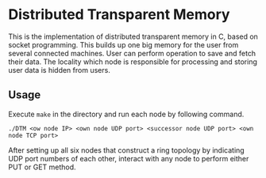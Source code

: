 # Distributed Transparent Memory
This is the implementation of distributed transparent memory in C, based on socket programming. This builds up one big memory for the user from several connected machines. User can perform operation to save and fetch their data. The locality which node is responsible for processing and storing user data is hidden from users.

## Usage
Execute `make` in the directory and run each node by following command.

```
./DTM <ow node IP> <own node UDP port> <successor node UDP port> <own node TCP port>
```

After setting up all six nodes that construct a ring topology by indicating UDP port numbers of each other, interact with any node to perform either PUT or GET method.
